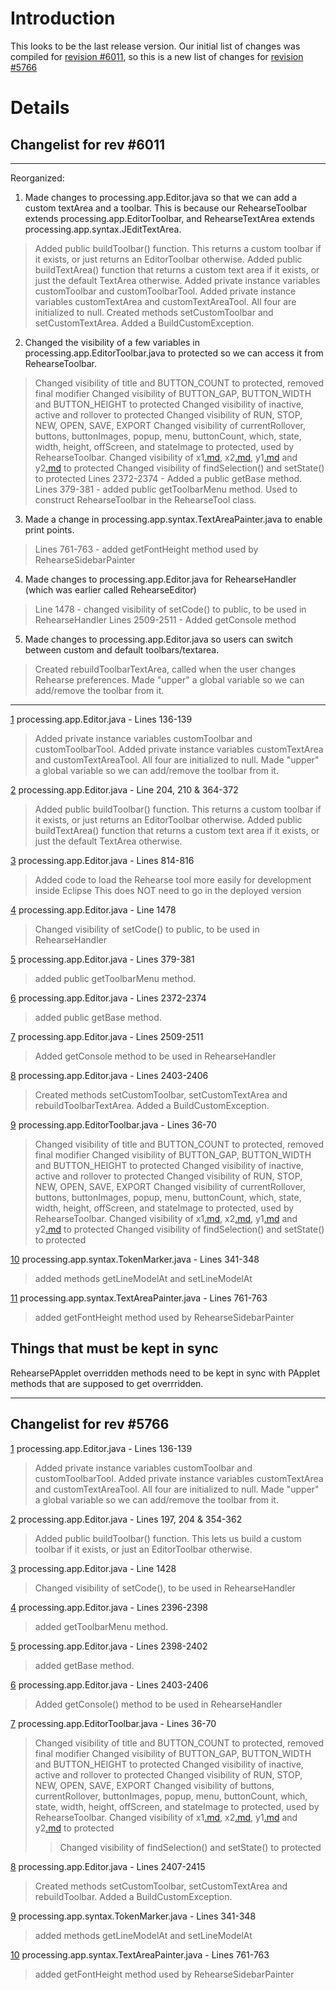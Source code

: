 # Introduction #

This looks to be the last release version. Our initial list of changes was compiled for [revision #6011](https://code.google.com/p/rehearse/source/detail?r=#6011), so this is a new list of changes for [revision #5766](https://code.google.com/p/rehearse/source/detail?r=#5766)


# Details #

## Changelist for rev #6011 ##


---

Reorganized:

1. Made changes to processing.app.Editor.java so that we can add a custom textArea and a toolbar. This is because our RehearseToolbar extends processing.app.EditorToolbar, and RehearseTextArea extends processing.app.syntax.JEditTextArea.
> Added public buildToolbar() function. This returns a custom toolbar if it exists, or just returns an EditorToolbar otherwise.
> Added public buildTextArea() function that returns a custom text area if it exists, or just the default TextArea otherwise.
> Added private instance variables customToolbar and customToolbarTool.
> Added private instance variables customTextArea and customTextAreaTool.
> All four are initialized to null.
> Created methods setCustomToolbar and setCustomTextArea. Added a BuildCustomException.

2. Changed the visibility of a few variables in processing.app.EditorToolbar.java to protected so we can access it from RehearseToolbar.
> Changed visibility of title and BUTTON\_COUNT to protected, removed final modifier
> Changed visibility of BUTTON\_GAP, BUTTON\_WIDTH and BUTTON\_HEIGHT to protected
> Changed visibility of inactive, active and rollover to protected
> Changed visibility of RUN, STOP, NEW, OPEN, SAVE, EXPORT
> Changed visibility of currentRollover, buttons, buttonImages, popup, menu, buttonCount, which, state, width, height, offScreen, and stateImage to protected, used by RehearseToolbar.
> Changed visibility of x1[.md](.md), x2[.md](.md), y1[.md](.md) and y2[.md](.md) to protected
> Changed visibility of findSelection() and setState() to protected
> Lines 2372-2374 -  Added a public getBase method.
> Lines 379-381 -  added public getToolbarMenu method. Used to construct RehearseToolbar in the RehearseTool class.

3. Made a change in processing.app.syntax.TextAreaPainter.java to enable print points.
> Lines 761-763 - added getFontHeight method used by RehearseSidebarPainter

4. Made changes to processing.app.Editor.java for RehearseHandler (which was earlier called RehearseEditor)
> Line 1478 - changed visibility of setCode() to public, to be used in RehearseHandler
> Lines 2509-2511 - Added getConsole method

5. Made changes to processing.app.Editor.java so users can switch between custom and default toolbars/textarea.
> Created rebuildToolbarTextArea, called when the user changes Rehearse preferences.
> Made "upper" a global variable so we can add/remove the toolbar from it.


---


[1](1.md) processing.app.Editor.java - Lines 136-139
> Added private instance variables customToolbar and customToolbarTool.
> Added private instance variables customTextArea and customTextAreaTool.
> All four are initialized to null.
> Made "upper" a global variable so we can add/remove the toolbar from it.

[2](2.md) processing.app.Editor.java - Line 204, 210 & 364-372
> Added public buildToolbar() function. This returns a custom toolbar if it exists, or just returns an EditorToolbar otherwise.  Added public buildTextArea() function that returns a custom text area if it exists, or just the default TextArea otherwise.


[3](3.md) processing.app.Editor.java - Lines 814-816
> Added code to load the Rehearse tool more easily for development inside Eclipse
> This does NOT need to go in the deployed version

[4](4.md) processing.app.Editor.java - Line 1478
> Changed visibility of setCode() to public, to be used in RehearseHandler

[5](5.md) processing.app.Editor.java - Lines 379-381
> added public getToolbarMenu method.

[6](6.md) processing.app.Editor.java - Lines 2372-2374
> added public getBase method.

[7](7.md) processing.app.Editor.java - Lines 2509-2511
> Added getConsole method to be used in RehearseHandler

[8](8.md) processing.app.Editor.java - Lines 2403-2406
> Created methods setCustomToolbar, setCustomTextArea and rebuildToolbarTextArea. Added a BuildCustomException.

[9](9.md) processing.app.EditorToolbar.java - Lines 36-70
> Changed visibility of title and BUTTON\_COUNT to protected, removed final modifier
> Changed visibility of BUTTON\_GAP, BUTTON\_WIDTH and BUTTON\_HEIGHT to protected
> Changed visibility of inactive, active and rollover to protected
> Changed visibility of RUN, STOP, NEW, OPEN, SAVE, EXPORT
> Changed visibility of currentRollover, buttons, buttonImages, popup, menu, buttonCount, which, state, width, height, offScreen, and stateImage to protected, used by RehearseToolbar.
> Changed visibility of x1[.md](.md), x2[.md](.md), y1[.md](.md) and y2[.md](.md) to protected
> Changed visibility of findSelection() and setState() to protected

[10](10.md) processing.app.syntax.TokenMarker.java - Lines 341-348
> added methods getLineModelAt and setLineModelAt

[11](11.md) processing.app.syntax.TextAreaPainter.java - Lines 761-763
> added getFontHeight method used by RehearseSidebarPainter

## Things that must be kept in sync ##

RehearsePApplet overridden methods need to be kept in sync with PApplet methods that
are supposed to get overrridden.


---


## Changelist for rev #5766 ##

[1](1.md) processing.app.Editor.java - Lines 136-139
> Added private instance variables customToolbar and customToolbarTool.
> Added private instance variables customTextArea and customTextAreaTool.
> All four are initialized to null.
> Made "upper" a global variable so we can add/remove the toolbar from it.

[2](2.md) processing.app.Editor.java - Lines 197, 204 & 354-362
> Added public buildToolbar() function. This lets us build a custom toolbar if it exists, or just an EditorToolbar otherwise.

[3](3.md) processing.app.Editor.java - Line 1428
> Changed visibility of setCode(), to be used in RehearseHandler

[4](4.md) processing.app.Editor.java - Lines 2396-2398
> added getToolbarMenu method.

[5](5.md) processing.app.Editor.java - Lines 2398-2402
> added getBase method.

[6](6.md) processing.app.Editor.java - Lines 2403-2406
> Added getConsole() method to be used in RehearseHandler

[7](7.md) processing.app.EditorToolbar.java - Lines 36-70
> Changed visibility of title and BUTTON\_COUNT to protected, removed final modifier
> Changed visibility of BUTTON\_GAP, BUTTON\_WIDTH and BUTTON\_HEIGHT to protected
> Changed visibility of inactive, active and rollover to protected
> Changed visibility of RUN, STOP, NEW, OPEN, SAVE, EXPORT
> Changed visibility of buttons, currentRollover, buttonImages, popup, menu, buttonCount, which, state, width, height, offScreen, and stateImage to protected, used by RehearseToolbar.
> Changed visibility of x1[.md](.md), x2[.md](.md), y1[.md](.md) and y2[.md](.md) to protected
> > Changed visibility of findSelection() and setState() to protected

[8](8.md) processing.app.Editor.java - Lines 2407-2415

> Created methods setCustomToolbar, setCustomTextArea and rebuildToolbar. Added a BuildCustomException.

[9](9.md) processing.app.syntax.TokenMarker.java - Lines 341-348
> added methods getLineModelAt and setLineModelAt

[10](10.md) processing.app.syntax.TextAreaPainter.java - Lines 761-763
> added getFontHeight method used by RehearseSidebarPainter